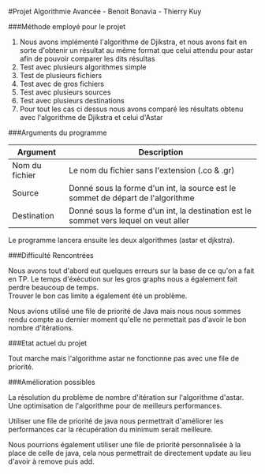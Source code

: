 #Projet Algorithmie Avancée - Benoit Bonavia - Thierry Kuy


###Méthode employé pour le projet

1. Nous avons implémenté l'algorithme de Djikstra, et nous avons fait en sorte d'obtenir un résultat au même format que celui attendu pour astar afin de pouvoir comparer les dits résultas
2. Test avec plusieurs algorithmes simple
3. Test de plusieurs fichiers
4. Test avec de gros fichiers
5. Test avec plusieurs sources
6. Test avec plusieurs destinations
7. Pour tout les cas ci dessus nous avons comparé les résultats obtenu avec l'algorithme de Djikstra et celui d'Astar

###Arguments du programme

| Argument | Description |
|---|---|
|Nom du fichier|Le nom du fichier sans l'extension (.co & .gr)|
|Source|Donné sous la forme d'un int, la source est le sommet de départ de l'algorithme|
|Destination|Donné sous la forme d'un int, la destination est le sommet vers lequel on veut aller|

Le programme lancera ensuite les deux algorithmes (astar et djkstra).

###Difficulté Rencontrées

Nous avons tout d'abord eut quelques erreurs sur la base de ce qu'on a fait en TP. Le temps d'éxécution sur les gros graphs nous a également fait perdre beaucoup de temps.<br/>
Trouver le bon cas limite a également été un problème.

Nous avions utilisé une file de priorité de Java mais nous nous sommes rendu compte au dernier moment qu'elle ne permettait pas
d'avoir le bon nombre d'itérations.

###Etat actuel du projet

Tout marche mais l'algorithme astar ne fonctionne pas avec une file de priorité.

###Amélioration possibles

La résolution du problème de nombre d'itération sur l'algorithme d'astar. <br/>
Une optimisation de l'algorithme pour de meilleurs performances.<br/>

Utiliser une file de priorité de java nous permettrait d'améliorer les performances car la récupération du minimum serait meilleure.

Nous pourrions également utiliser une file de priorité personnalisée à la place de celle de java, cela nous permettrait de directement update au lieu d'avoir à remove puis add.